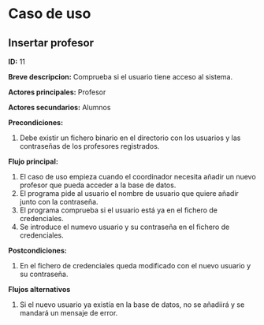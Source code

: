 # Caso de uso

## Insertar profesor

**ID:** 11

**Breve descripcion:** Comprueba si el usuario tiene acceso al sistema.

**Actores principales:** Profesor

**Actores secundarios:** Alumnos

**Precondiciones:**
1. Debe existir un fichero binario en el directorio con los usuarios y las contraseñas de los profesores registrados.

**Flujo principal:**
1. El caso de uso empieza cuando el coordinador necesita añadir un nuevo profesor que pueda acceder a la base de datos.
2. El programa pide al usuario el nombre de usuario que quiere añadir junto con la contraseña.
3. El programa comprueba si el usuario está ya en el fichero de credenciales.
4. Se introduce el numevo usuario y su contraseña en el fichero de credenciales.

**Postcondiciones:**
1. En el fichero de credenciales queda modificado con el nuevo usuario y su contraseña.

**Flujos alternativos**
1. Si el nuevo usuario ya existía en la base de datos, no se añadiirá y se mandará un mensaje de error.
